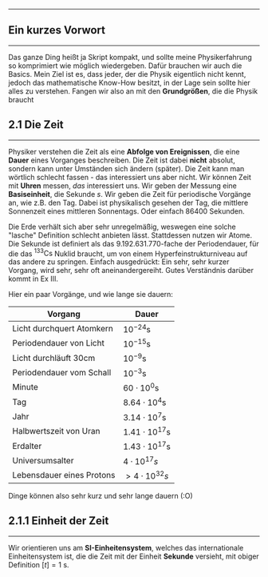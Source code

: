 ***

## Ein kurzes Vorwort
***

Das ganze Ding heißt ja Skript kompakt, und sollte meine Physikerfahrung so komprimiert wie möglich wiedergeben. Dafür brauchen wir auch die Basics. Mein Ziel ist es, dass jeder, der die Physik eigentlich nicht kennt, jedoch das mathematische Know-How besitzt, in der Lage sein sollte hier alles zu verstehen. Fangen wir also an mit den **Grundgrößen**, die die Physik braucht

## 2.1 Die Zeit
***

Physiker verstehen die Zeit als eine **Abfolge von Ereignissen**, die eine **Dauer** eines Vorganges beschreiben. Die Zeit ist dabei **nicht** absolut, sondern kann unter Umständen sich ändern (später). Die Zeit kann man wörtlich schlecht fassen - das interessiert uns aber nicht. Wir können Zeit mit **Uhren** messen, *das* interessiert uns. Wir geben der Messung eine **Basiseinheit**, die Sekunde $s$. Wir geben die Zeit für periodische Vorgänge an, wie z.B. den Tag. Dabei ist physikalisch gesehen der Tag, die mittlere Sonnenzeit eines mittleren Sonnentags. Oder einfach $86400$ Sekunden.

Die Erde verhält sich aber sehr unregelmäßig, weswegen eine solche "lasche" Definition schlecht anbieten lässt. Stattdessen nutzen wir Atome. Die Sekunde ist definiert als das $9.192.631.770$-fache der Periodendauer, für die das $^{133}\text{Cs}$ Nuklid braucht, um von einem Hyperfeinstrukturniveau auf das andere zu springen. Einfach ausgedrückt: Ein sehr, sehr kurzer Vorgang, wird sehr, sehr oft aneinandergereiht. Gutes Verständnis darüber kommt in Ex III.

Hier ein paar Vorgänge, und wie lange sie dauern:

| Vorgang | Dauer |
| ------- | ----- |
Licht durchquert Atomkern|$10^{-24}\text{s}$
Periodendauer von Licht|$10^{-15}\text{s}$
Licht durchläuft 30cm|$10^{-9}\text{s}$
Periodendauer vom Schall|$10^{-3}\text{s}$
Minute|$60\cdot 10^{0}\text{s}$
Tag|$8.64\cdot 10^{4}\text{s}$
Jahr|$3.14\cdot 10^{7}\text{s}$
Halbwertszeit von Uran|$1.41\cdot 10^{17}\text{s}$
Erdalter|$1.43\cdot 10^{17}\text{s}$
Universumsalter|$4\cdot 10^{17}s$
Lebensdauer eines Protons|$>4\cdot 10^{32}s$

Dinge können also sehr kurz und sehr lange dauern (:O)

## 2.1.1 Einheit der Zeit
***
Wir orientieren uns am **SI-Einheitensystem**, welches das internationale Einheitensystem ist, die die Zeit mit der Einheit **Sekunde** versieht, mit obiger Definition $[t]=1\text{ s}$.